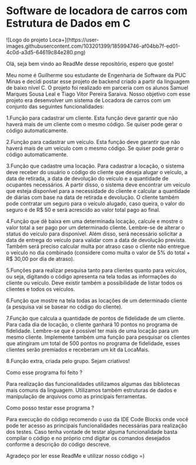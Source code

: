 <h1 text-align="center">Software de locadora de carros com Estrutura de Dados em C</h1>
![Logo do projeto Loca+](https://user-images.githubusercontent.com/103201399/185994746-af04bb7f-ed01-4c0d-a3d5-64619c84e280.png)

<p>Olá, seja bem vindo ao ReadMe desse repositório, espero que goste!</p>

<p>Meu nome é Guilherme sou estudante de Engenharia de Software da PUC Minas e decidi postar esse projeto de backend criado a partir da linguagem de baixo nível C. O projeto foi realizado em parceria com os alunos Samuel Marques Sousa Leal e Tiago Vitor Pereira Saraiva. Nosso objetivo com esse projeto era desenvolver um sistema de Locadora de carros com um conjunto das seguintes funcionalidades: </p>

<p>
1.Função para cadastrar um cliente. Esta função deve garantir que não
haverá mais de um cliente com o mesmo código. Se quiser pode gerar o código
automaticamente.

2.Função para cadastrar um veículo. Esta função deve garantir que não
haverá mais de um veículo com o mesmo código. Se quiser pode gerar o código
automaticamente.

3.Função que cadastre uma locação. Para cadastrar a locação, o sistema
deve receber do usuário o código do cliente que deseja alugar o veículo, a data de
retirada, a data de devolução do veículo e a quantidade de ocupantes necessários. A partir
disso, o sistema deve encontrar um veículo que esteja disponível para a necessidade do
cliente e calcular a quantidade de diárias com base na data de retirada e devolução. O
cliente também pode contratar um seguro para o veículo alugado, caso queira, o valor do
seguro é de R$ 50 e será acrescido ao valor total pago ao final.

4.Função que dê baixa em uma determinada locação, calcule e mostre o
valor total a ser pago por um determinado cliente. Lembre-se de alterar o status do
veículo para disponível. Além disso, será necessário solicitar a data de entrega do veículo
para validar com a data de devolução prevista. Também será preciso calcular multa por
atraso caso o cliente não entregue o veículo no dia combinado (considere como multa o
valor de 5% do total + R$ 30,00 por dia de atraso).

5.Funções para realizar pesquisa tanto para clientes quanto para veículos, ou
seja, digitando o código apresenta na tela todas as informações do cliente ou veículo.
Deve existir também a possibilidade de listar todos os clientes e todos os veículos.

6.Função que mostre na tela todas as locações de um determinado cliente
(a pesquisa vai se basear no código do cliente).

7.Função que calcula a quantidade de pontos de fidelidade de um cliente.
Para cada dia de locação, o cliente ganhará 10 pontos no programa de fidelidade.
Lembre-se que é possível ter mais de uma locação para um mesmo cliente. Implemente
também uma função para pesquisar os clientes que atingiram um total de 500 pontos no
programa de fidelidade, esses clientes serão premiados e receberam um kit da LocaMais.

8.Função extra, criada pelo grupo. Sejam criativos!</p>

<p>Como esse programa foi feito ?</p>
<p>Para realização das funcionalidades utilizamos algumas das bibliotecas mais comuns da linguagem. Utilizamos também estruturas de dados e manipulação de arquivos como as principais ferramentas.</p>

<p>Como posso testar esse programa ?</p>
<p>Para execução do código recomendo o uso da IDE Code Blocks onde você pode ter acesso as principais funcionalidades necessárias para realização dos testes. Caso tenha vontade de testar alguma funcionalidade basta compilar o código e no próprio cmd digitar os comandos desejados conforme a descrição do código descreve.</p>

<p>Agradeço por ler esse ReadMe e utilizar nosso código =)</p>